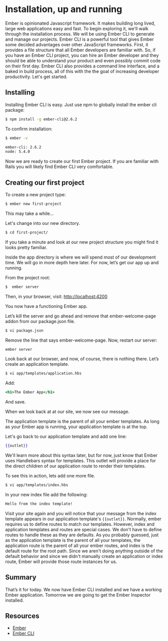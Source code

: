 # Installation, up and running

Ember is opinionated Javascript framework. It makes building long lived, large web applications easy and fast. To begin exploring it, we'll walk through the installation process. We will be using Ember CLI to generate and manage our projects. Ember CLI is a powerful tool that gives Ember some decided advantages over other JavaScript frameworks. First, it provides a file structure that all Ember developers are familiar with. So, if you have an Ember CLI project, you can hire an Ember developer and they should be able to understand your product and even possibly commit code on their first day. Ember CLI also provides a command line interface, and a baked in build process, all of this with the the goal of increasing developer productivity. Let's get started.

## Installing

Installing Ember CLI is easy. Just use npm to globally install the ember cli package:

```sh
$ npm install -g ember-cli@2.6.2
```

To confirm installation:

```sh
$ ember -v

ember-cli: 2.6.2
node: 5.4.0
```

Now we are ready to create our first Ember project. If you are familiar with Rails you will likely find Ember CLI very comfortable.

## Creating our first project

To create a new project type:

```sh
$ ember new first-project
```

This may take a while…

Let's change into our new directory.

```sh
$ cd first-project/
```

If you take a minute and look at our new project structure you might find it looks pretty familiar.

Inside the app directory is where we will spend most of our development time. We will go in more depth here later. For now, let’s get our app up and running.

From the project root:

```sh
$  ember server
```

Then, in your browser, visit: [http://localhost:4200](http://localhost:4200)

You now have a functioning Ember app.

Let’s kill the server and go ahead and remove that ember-welcome-page addon from our package.json file.

```sh
$ vi package.json
```

Remove the line that says ember-welcome-page. Now, restart our server:

```sh
ember server
```

Look back at our browser, and now, of course, there is nothing there. Let’s create an application template.

```sh
$ vi app/templates/application.hbs
```

Add:

```hbs
<h1>The Ember App</h1>
```

And save.

When we look back at at our site, we now see our message.

The application template is the parent of all your ember templates. As long as your Ember app is running, your application template is at the top.

Let's go back to our application template and add one line:

```hbs
{{outlet}}
```

We'll learn more about this syntax later, but for now, just know that Ember uses Handlebars syntax for templates. This outlet will provide a place for the direct children of our application route to render their templates.

To see this in action, lets add one more file.

```sh
$ vi app/templates/index.hbs
```

In your new index file add the following:

```hbs
Hello from the index template!
```

Visit your site again and you will notice that your message from the index template appears in our application template's `{{outlet}}`. Normally, ember requires us to define routes to match our templates. However, index and application templates and routes are special cases. We don't have to define routes to handle these as they are defaults. As you probably guessed, just as the application template is the parent of all your templates, the application route is the parent of all your ember routes, and index is the default route for the root path. Since we aren't doing anything outside of the default behavior and since we didn't manually create an application or index route, Ember will provide those route instances for us.

## Summary

That’s it for today. We now have Ember CLI installed and we have a working Ember application. Tomorrow we are going to get the Ember Inspector installed.

## Resources

* [Ember](https://emberjs.com/)
* [Ember CLI](https://ember-cli.com/)
